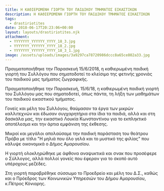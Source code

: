 ```yaml
---
title: Η ΚΑΘΙΕΡΩΜΕΝΗ ΓΙΟΡΤΗ ΤΟΥ ΠΑΙΔΙΚΟΥ ΤΜΗΜΑΤΟΣ ΕΙΚΑΣΤΙΚΩΝ
description: Η ΚΑΘΙΕΡΩΜΕΝΗ ΓΙΟΡΤΗ ΤΟΥ ΠΑΙΔΙΚΟΥ ΤΜΗΜΑΤΟΣ ΕΙΚΑΣΤΙΚΩΝ
tags:
  - drastiriotites
date: 2018-06-17T20:23:06+00:00
layout: layouts/drastiriotites.njk
attachment:
  - YYYYYYY_YYYYYY_YYYY_18_3.jpg
  - YYYYYYY_YYYYYY_YYYY_18_2.jpg
  - YYYYYYY_YYYYYY_YYYY_18_3_1.jpg
image: /assets/uploads/images/3a9297ca78720986dccc8a65ce802a33.jpg
---
```


Πραγματοποιήθηκε την Παρασκευή 15/6/2018, η καθιερωμένη παιδική γιορτή του Συλλόγου που σηματοδοτεί το κλείσιμο της φετινής χρονιάς του παιδικού μας τμήματος ζωγραφικής.

<!-- excerpt -->

Πραγματοποιήθηκε την Παρασκευή, 15/6/18, η καθιερωμένη παιδική γιορτή του Συλλόγου μας που σηματοδοτεί, όπως πάντα, τη λήξη των μαθημάτων του παιδικού εικαστικού τμήματος.

Γονείς και μέλη του Συλλόγου, θαύμασαν τα έργα των μικρών καλλιτεχνών και έδωσαν συγχαρητήρια στα ίδια τα παιδιά, αλλά και στη δασκάλα μας, την εικαστικό Λουκία Κωνσταντίνου για το εκπληκτικό αποτέλεσμα και την άρτια εμφάνιση της έκθεσης.

Μικροί και μεγάλοι απολαύσαμε την παιδική παράσταση του θεάτρου Πρόβα με τίτλο "Η μηλιά που όλο γελά και το μυστικό της φιλίας" που κάλυψε οικονομικά ο Δήμος Αμαρουσίου.

Η γιορτή ολοκληρώθηκε με άφθονα αναψυκτικά και σνακ που προσέφερε ο Σύλλογος, αλλά πολλοί γονείς που έφεραν για το σκοπό αυτό υπέροχους μεζέδες.

Στη γιορτή παραβρέθηκε σύσσωμο το Προεδρείο και μέλη του Δ.Σ., καθώς και ο Πρόεδρος των Κοινωνικών Υπηρεσιών του Δήμου Αμαρουσίου, κ.Πέτρος Κόνιαρης.
